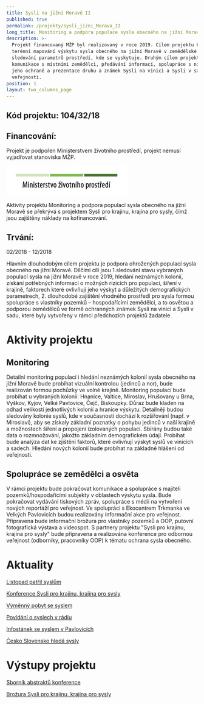 ```yaml
---
title: Sysli na jižní Moravě II
published: true
permalink: /projekty/sysli_jizni_Morava_II
long_title: Monitoring a podpora populace sysla obecného na jižní Moravě II
description: >-
  Projekt financovaný MŽP byl realizovaný v roce 2019. Cílem projektu bylo
  terénní mapování výskytu sysla obecného na jižní Moravě v zemědělské krajině a
  sledování parametrů prostředí, kde se vyskytuje. Druhým cílem projektu je
  komunikace s místními zemědělci, předávání informací, spolupráce s nimi na
  jeho ochraně a prezentace druhu a známek Sysli na vinici a Sysli v sadu
  veřejnosti. 
position: 1
layout: two_columns_page
---
```

## Kód projektu: 104/32/18

## Financování:

Projekt je podpořen Ministerstvem životního prostředí, projekt nemusí vyjadřovat stanoviska MŽP.

![](/media/OPEU-Logo-MZP_20141218v.JPG)

Aktivity projektu Monitoring a podpora populací sysla obecného na jižní Moravě se překrývá s projektem Sysli pro krajinu, krajina pro sysly, čímž jsou zajištěny náklady na kofinancování.

## Trvání:

02/2018 - 12/2018

Hlavním dlouhodobým cílem projektu je podpora ohrožených populací sysla obecného na jižní Moravě. Dílčími cíli jsou 1.sledování stavu vybraných populací sysla na jižní Moravě v roce 2019, hledání neznámých kolonií, získání potřebných informací o možných rizicích pro populaci, šíření v krajině, faktorech které ovlivňují jeho výskyt a důležitých demografických parametrech, 2. dlouhodobé zajištění vhodného prostředí pro sysla formou spolupráce s vlastníky pozemků – hospodařícími zemědělci, a to osvětou a podporou zemědělců ve formě ochranných známek Sysli na vinici a Sysli v sadu, které byly vytvořeny v rámci předchozích projektů žadatele.

# Aktivity projektu

## Monitoring

Detailní monitoring populací i hledání neznámých kolonií sysla obecného na jižní Moravě bude probíhat vizuální kontrolou (jedinců a nor), bude realizován formou pochůzky ve volné krajině. Monitoring populací bude probíhat u vybraných kolonií: Hnanice, Valtice, Miroslav, Hrušovany u Brna, Vyškov, Kyjov, Velké Pavlovice, Čejč, Biskoupky. Důraz bude kladen na odhad velikosti jednotlivých kolonií a hranice výskytu. Detailněji budou sledovány kolonie syslů, kde v současnosti dochází k rozšiřování (např. v Miroslavi), aby se získaly základní poznatky o pohybu jedinců v naší krajině a možnostech šíření a propojení izolovaných populací. Sbírány budou také data o rozmnožování, jakožto základním demografickém údaji. Probíhat bude analýza dat ke zjištění faktorů, které ovlivňují výskyt syslů ve vinicích a sadech.
Hledání nových kolonií bude probíhat na základně hlášení od veřejnosti.  

## Spolupráce se zemědělci a osvěta

V rámci projektu bude pokračovat komunikace a spolupráce s majiteli pozemků/hospodařícími subjekty v oblastech výskytu sysla. Bude pokračovat vydávání tiskových zpráv, spolupráce s médii na vytvoření nových reportáží pro veřejnost. Ve spolupráci s Ekocentrem Trkmanka ve Velkých Pavlovicích budou realizovány informační akce pro veřejnost. Připravena bude informační brožura pro vlastníky pozemků a OOP, putovní fotografická výstava a videospot. S partnery projektu "Sysli pro krajinu, krajina pro sysly" bude připravena a realizována konference pro odbornou veřejnost (odborníky, pracovníky OOP) k tématu ochrana sysla obecného.

# Aktuality

[Listopad patřil syslům](https://www.alkawildlife.eu/news/listopad-patřil-syslům)

[Konference Sysli pro krajinu, krajina pro sysly](https://www.alkawildlife.eu/news/konference-sysli-pro-krajinu-krajina-pro-sysly)

[Výměnný pobyt se syslem](https://www.alkawildlife.eu/news/výměnný-pobyt-se-syslem)

[Povídání o syslech v rádiu](https://www.alkawildlife.eu/news/povidani-o-syslech-v-radiu)

[Infostánek se syslem v Pavlovicích](/news/infostánek-se-syslem-v-pavlovicích)

[Česko Slovensko hledá sysly ](/news/česko-slovensko-hledá-sysly)

# Výstupy projektu

[Sborník abstraktů konference](/media/Sbornik_abstraktu_konference_sysli.pdf) 

[Brožura Sysli pro krajinu, krajina pro sysly](/media/Brozura_sysel_CZ_final.pdf)
